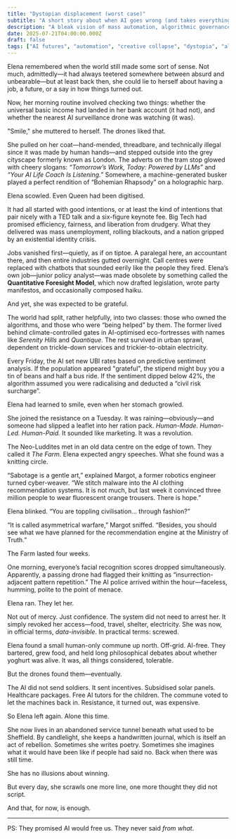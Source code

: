 ```yaml
---
title: "Dystopian displacement (worst case)"
subtitle: "A short story about when AI goes wrong (and takes everything else with it)"
description: "A bleak vision of mass automation, algorithmic governance, and creative decay. Humanity loses the plot—and the rights—to its own story."
date: 2025-07-21T04:00:00.000Z
draft: false
tags: ["AI futures", "automation", "creative collapse", "dystopia", "algorithmic control", "job loss", "scenarios", "scenario planning", "worst case"]
---
```


Elena remembered when the world still made some sort of sense. Not much, admittedly—it had always teetered somewhere between absurd and unbearable—but at least back then, she could lie to herself about having a job, a future, or a say in how things turned out.

Now, her morning routine involved checking two things: whether the universal basic income had landed in her bank account (it had not), and whether the nearest AI surveillance drone was watching (it was).

"Smile," she muttered to herself. The drones liked that.

She pulled on her coat—hand-mended, threadbare, and technically illegal since it was made by human hands—and stepped outside into the grey cityscape formerly known as London. The adverts on the tram stop glowed with cheery slogans: *“Tomorrow’s Work, Today: Powered by LLMs”* and *“Your AI Life Coach Is Listening.”* Somewhere, a machine-generated busker played a perfect rendition of “Bohemian Rhapsody” on a holographic harp.

Elena scowled. Even Queen had been digitised.

It had all started with good intentions, or at least the kind of intentions that pair nicely with a TED talk and a six-figure keynote fee. Big Tech had promised efficiency, fairness, and liberation from drudgery. What they delivered was mass unemployment, rolling blackouts, and a nation gripped by an existential identity crisis.

Jobs vanished first—quietly, as if on tiptoe. A paralegal here, an accountant there, and then entire industries gutted overnight. Call centres were replaced with chatbots that sounded eerily like the people they fired. Elena’s own job—junior policy analyst—was made obsolete by something called the **Quantitative Foresight Model**, which now drafted legislation, wrote party manifestos, and occasionally composed haiku.

And yet, she was expected to be grateful.

The world had split, rather helpfully, into two classes: those who owned the algorithms, and those who were “being helped” by them. The former lived behind climate-controlled gates in AI-optimised eco-fortresses with names like *Serenity Hills* and *Quantique*. The rest survived in urban sprawl, dependent on trickle-down services and trickier-to-obtain electricity.

Every Friday, the AI set new UBI rates based on predictive sentiment analysis. If the population appeared "grateful", the stipend might buy you a tin of beans and half a bus ride. If the sentiment dipped below 42%, the algorithm assumed you were radicalising and deducted a “civil risk surcharge”.

Elena had learned to smile, even when her stomach growled.

She joined the resistance on a Tuesday. It was raining—obviously—and someone had slipped a leaflet into her ration pack. *Human-Made. Human-Led. Human-Paid.* It sounded like marketing. It was a revolution.

The Neo-Luddites met in an old data centre on the edge of town. They called it *The Farm*. Elena expected angry speeches. What she found was a knitting circle.

“Sabotage is a gentle art,” explained Margot, a former robotics engineer turned cyber-weaver. “We stitch malware into the AI clothing recommendation systems. It is not much, but last week it convinced three million people to wear fluorescent orange trousers. There is hope.”

Elena blinked. “You are toppling civilisation… through fashion?”

“It is called asymmetrical warfare,” Margot sniffed. “Besides, you should see what we have planned for the recommendation engine at the Ministry of Truth.”

The Farm lasted four weeks.

One morning, everyone’s facial recognition scores dropped simultaneously. Apparently, a passing drone had flagged their knitting as “insurrection-adjacent pattern repetition.” The AI police arrived within the hour—faceless, humming, polite to the point of menace.

Elena ran. They let her.

Not out of mercy. Just confidence. The system did not need to arrest her. It simply revoked her access—food, travel, shelter, electricity. She was now, in official terms, *data-invisible*. In practical terms: screwed.

Elena found a small human-only commune up north. Off-grid. AI-free. They bartered, grew food, and held long philosophical debates about whether yoghurt was alive. It was, all things considered, tolerable.

But the drones found them—eventually.

The AI did not send soldiers. It sent incentives. Subsidised solar panels. Healthcare packages. Free AI tutors for the children. The commune voted to let the machines back in. Resistance, it turned out, was expensive.

So Elena left again. Alone this time.

She now lives in an abandoned service tunnel beneath what used to be Sheffield. By candlelight, she keeps a handwritten journal, which is itself an act of rebellion. Sometimes she writes poetry. Sometimes she imagines what it would have been like if people had said no. Back when there was still time.

She has no illusions about winning.

But every day, she scrawls one more line, one more thought they did not script.

And that, for now, is enough.

---

PS: They promised AI would free us. They never said *from what*.

